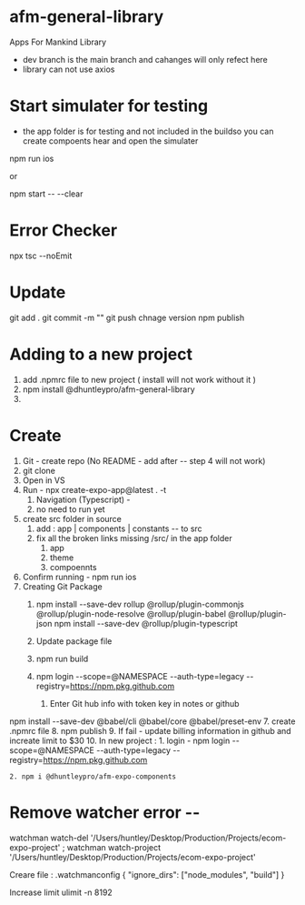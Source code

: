 # afm-general-library
Apps For Mankind Library
- dev branch is the main branch and cahanges will only refect here
- library can not use axios



# Start simulater for testing
- the app folder is for testing and not included in the buildso you can create compoents hear and open the simulater 

npm run ios 

or 

npm start -- --clear



# Error Checker 
npx tsc --noEmit


# Update 
git add .
git commit -m ""
git push
chnage version
npm publish



# Adding to a new project
1. add .npmrc file to new project ( install will not work without it )
2. npm install @dhuntleypro/afm-general-library
3. 



# Create
1. Git - create repo (No README - add after -- step 4 will not work)
2. git clone <repo-name>
3. Open in VS
4. Run - npx create-expo-app@latest . -t
    1. Navigation (Typescript) - 
    2. no need to run yet
5. create src folder in source
    1. add : app | components | constants -- to src
    2. fix all the broken links missing /src/  in the app folder
        1. app
        2. theme
        3. compoennts 
6. Confirm running - npm run ios 
7. Creating Git Package
    1. npm install --save-dev rollup @rollup/plugin-commonjs @rollup/plugin-node-resolve @rollup/plugin-babel @rollup/plugin-json
    npm install --save-dev @rollup/plugin-typescript

    2. Update package file
    3. npm run build
    4. npm login --scope=@NAMESPACE --auth-type=legacy --registry=https://npm.pkg.github.com
        1. Enter Git hub info with token key in notes or github


npm install --save-dev @babel/cli @babel/core @babel/preset-env
7. create .npmrc file
8. npm publish
9. If fail - update billing information in github and increate limit to $30
10. In new project : 
    1. login - npm login --scope=@NAMESPACE --auth-type=legacy --registry=https://npm.pkg.github.com
        
    2. npm i @dhuntleypro/afm-expo-components




# Remove watcher error --
watchman watch-del '/Users/huntley/Desktop/Production/Projects/ecom-expo-project' ; watchman watch-project '/Users/huntley/Desktop/Production/Projects/ecom-expo-project'

Creare file : .watchmanconfig
{
  "ignore_dirs": ["node_modules", "build"]
}

Increase limit 
ulimit -n 8192
